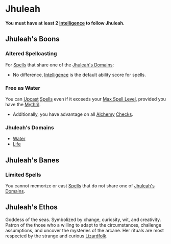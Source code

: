 # Jhuleah
**You must have at least 2 [Intelligence](../../../../Player%20Characters/Chosen%20Statistics/Intelligence.md) to follow Jhuleah.**
## Jhuleah's Boons
### Altered Spellcasting
For [Spells](../../../Spells.md) that share one of the [Jhuleah's Domains](Jhuleah.md#Jhuleah's%20Domains):
- No difference, [Intelligence](../../../../Player%20Characters/Chosen%20Statistics/Intelligence.md) is the default ability score for spells.
### Free as Water
You can [Upcast](../../../Spellcasting.md#Upcast) [Spells](../../../Spells.md) even if it exceeds your [Max Spell Level](../../../Spell%20Level.md#Max%20Spell%20Level), provided you have the [Mythril](../../../Mythril.md).
- Additionally, you have advantage on all [Alchemy](../../../Alchemy/Alchemy.md) [Checks](../../../../Game%20Procedures/Check.md).
### Jhuleah's Domains
- [Water](../../../Spell%20Domains/Water.md)
- [Life](../../../Spell%20Domains/Life.md)
## Jhuleah's Banes
### Limited Spells
You cannot memorize or cast [Spells](../../../Spells.md) that do not share one of [Jhuleah's Domains](Jhuleah.md#Jhuleah's%20Domains).
## Jhuleah's Ethos
Goddess of the seas. Symbolized by change, curiosity, wit, and creativity. Patron of the those who a willing to adapt to the circumstances, challenge assumptions, and uncover the mysteries of the arcane. Her rituals are most respected by the strange and curious [Lizardfolk](../../../../Player%20Characters/Ancenstries/Lizardfolk.md).